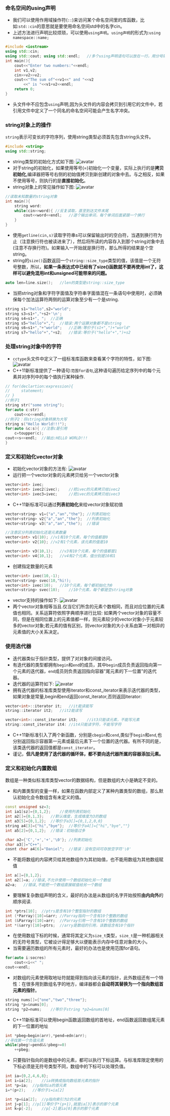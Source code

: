 ### 命名空间的using声明
- 我们可以使用作用域操作符(`::`)来访问某个命名空间里的库函数，比如:`std::cin`的意思就是要使用命名空间std中的名字cin。
- 上述方法进行声明比较烦琐，可以使用`using声明`。`using声明`的形式为:`using namespace::name;`
```c++
#include <iostream>
using std::cin;
using std::cout; using std::endl;   //多个using声明语句可以放在一行，用分号隔开
int main(){
    cout<<"Enter two numbers:"<<endl;
    int v1,v2;
    cin>>v2>>v2;
    cout<<"The sum of"<<v1<<" and "<<v2
        <<" is "<<v1+v2<<endl;
    return 0;
}
```
- 头文件中不应包含`using`声明,因为头文件的内容会拷贝到引用它的文件中，若引用文件中定义了一个同名的命名空间可能会产生名字冲突。

### string对象上的操作
`string`表示可变长的字符序列，使用string类型必须首先包含string头文件。
```c++
#include <string>
using std::string;
```
- string类型的初始化方式如下图:
![avatar](/image/c++基础_字符串string_图1.jpg)
- 对于string的初始化，如果使用等号(=)初始化一个变量，实际上执行的是**拷贝初始化**,编译器把等号右侧的初始值拷贝到新创建的对象中去。与之相反，如果不使用等号，则执行的是**直接初始化**。
- string对象上的常见操作如下图:
![avatar](../image/c++基础_字符串string_图2.jpg)
```c++
//读取未知数量的string对象
int main(){
    string word:
    while(cin>>word){ //反复读取，直至到达文件末尾
        cout<<word<<endl;   //逐个输出单词，每个单词后面紧跟一个换行
    }
}
```
- 使用`getline(cin,s)`读取字符串s可以保留输出时的空白符，当遇到换行符为止（注意换行符也被读进来了），然后将所读的内容存入到那个string对象中去(注意不存换行符)。如果输入一开始就是换行符，那么所得的结果是个空string。
- string的`size()`函数返回一个`string::size_type`类型的值，该值是一个无符号整数，所以，**如果一条表达式中已经有了size()函数就不要再使用int了，这样可以避免混用int和unsigned可能带来的问题。**
```c++
auto len=line.size();   //len的类型是string::size_type
```
- 当把string对象和字符字面值及字符串字面值混在一条语句中使用时，必须确保每个加法运算符两侧的运算对象至少有一个是string.
```c++
string s1="hello",s2="world";
string s3=s1+","+s2+'\n';
string s4=s1+", ";  //正确
string s5="hello"+",";  //错误:两个运算对象都不是string
string s6=s1+","+"world";   //正确:等价于(s1+",")+"world"
string s7="hello"+","+s2;   //错误:等价于("hello"+",")+s2
```
### 处理string对象中的字符

- `cctype`头文件中定义了一组标准库函数来查看某个字符的特性，如下图:
![avatar](../image/c++基础_字符串string_图3.jpg)
- C++11新标准提供了一种语句:`范围for语句`,这种语句遍历给定序列中的每个元素并对序列中的每个值执行某种操作.
```c++
// for(declartion:expression){
//     statement;
// }
//例子1
string str("some string");
for(auto c:str)
    cout<<c<<endl;
//例子2：将string对象转换为大写
string s("Hello World!!!");
for(auto &c:s){ //注意c是引用
    c=toupper(c);
cout<<s<<endl;  //输出:HELLO WORLD!!!
}
```

### 定义和初始化vector对象
- 初始化vector对象的方法有:
![avatar](../image/c++基础_vector_图1.jpg)
- 运行把一个vector对象的元素拷贝给另一个vector对象
```c++
vector<int> ivec;
vector<int> ivec2(ivec);    //把ivec的元素拷贝给ivec2
vector<int> ivec3=ivec;     //把ivec的元素拷贝给ivec3
```
- C++11新标准可以通过**列表初始化**来给vector对象赋初值
```c++
vector<string> v1={"a","an","the"}; //列表初始化
vector<string> v2{"a","an","the"};  //列表初始化
vector<string> v3("a","an","the");  //错误

//注意区分列表初始化还是元素数量
vector<int> v1(10); //v1有10个元素，每个的值都是0
vector<int> v2{10}; //v2有1个元素，该元素的值是10

vector<int> v3(10,1);   //v3有10个元素，每个的值都是1
vector<int> v4{10,1};   //v4有2个元素，值分别是10和1
```
- 创建指定数量的元素
```c++
vector<int> ivec(10,-1);
vector<string> svec(10,"hi!);
vector<int> ivec(10);   //10个元素，每个都初始化为0
vector<string> svec(10);    //10个元素，每个都是空string对象
```
- vector支持的操作如下:
![avatar](../image/c++基础_vector_图2.jpg)
- 两个vector对象相等当且.仅当它们所含的元素个数相同，而且对应位置的元素值也相同。关系运算符依照字典顺序进行比较: 如果两个vector对象的容量不同，但是在相同位置上的元素值都一样，则元素较少的vector对象小于元素较多的vector对象;若元素的值有区别，则vector对象的大小关系由第一对相异的元素值的大小关系决定。

### 使用迭代器
- 迭代器类似于指针类型，提供了对对象的间接访问。
- 有迭代器的类型都拥有`begin`和`end`的成员，其中`begin`成员负责返回指向第一个元素的迭代器，`end`成员则负责返回指向容器"尾元素的下一位置"的迭代器。
- 迭代器的运算符如下:
![avatar](../image/c++基础_迭代器_图1.jpg)
- 拥有迭代器的标准库类型使用iterator和const_iterator来表示迭代器的类型，如果对象是常量,begin和end返回const_iterator,否则返回iterator:
```c++
vector<int>::iterator it;   //it能读能写
string::iterator it2;   //it2能读写

vector<int>::const_iterator it3;    //it3只能读元素，不能写元素
string::const_iterator it4: //it4只能读字符，不能写字符
```
- C++11新标准引入了两个新函数，分别是`cbegin`和`cend`,类似于`begin`和`end`,也分别返回指示容器第一元素或最后元素下一个位置的迭代器。有所不同的是，该类迭代器的返回值都是`const_iterator`。
- 谨记，**但凡是使用了迭代器的循环体，都不要向迭代器所属的容器添加元素。**

### 定义和初始化内置数组

数组是一种类似标准库类型vector的数据结构，但是数组的大小是确定不变的。

- 和内置类型的变量一样，如果在函数内部定义了某种内置类型的数组，那么默认初始化会令数组含有未定义的值。
```c++
const unsigned sz=3;
int ia1[sz]={0,1,2};    //使用列表初始化
int a2[]={0,1,3};   //默认维度，生成维度为3的数组
int a3[5]={0,1,2};  //等价于a3[]={0,1,2,0,0}
string a4[3]={"hi","bye"};  //等价于a4[]={"hi","bye",""}
int a5[2]={0,1,2};  //错误：初始值过多

char a2={'C','+','+','\0'}; //列表初始化
char a3[]="C++";
cosnt char a4[6]="Daniel";  //错误：没有空间可存放空字符'\0'
```
- 不能将数组的内容拷贝给其他数组作为其初始值，也不能用数组为其他数组赋值
```c++
int a[]={0,1,2};
int a2[]=a; //错误,不允许使用一个数组初始化另一个数组
a2=a;   //错误,不能把一个数组直接赋值给另一个数组
```
- 要理解复杂数组声明的含义，最好的办法是从数组的名字开始按照**由内向外**的顺序阅读.
```c++
int *ptrs[10];  //ptrs是含有10个整型指针的数组
int (*Parray)[10]=&arr; //Parray指向一个含有10个整数的数组
int (&Parray)[10]=arr;  //Parray引用一个含有10个整数的数组
int *(&arry)[10]=ptrs;  //arry是数组的引用，该数组含有10个指针
```
- 在使用数组下标的时候，通常将其定义为`size_t`类型，`size_t`是一种机器相关的无符号类型，它被设计得足够大以便能表示内存中任意对象的大小。
- 当需要遍历数组的所有元素时，最好的办法也是使用范围for语句。
```c++
for(auto i:socres)
    cout<<i<<" ";
cout<<endl;
```
- 对数组的元素使用取地址符就能得到指向该元素的指针，此外数组还有一个特性：在很多用到数组名字的地方，编译器都会**自动将其替换为一个指向数组首元素的指针**。
```c++
string nums[]={"one","two","three"};
string *p=&nums[0];
string *p2=nums;    //等价于string *p2=&nums[0]
```
- C++11新标准可以使用begin函数返回数组的首地址，end函数返回数组尾元素的下一位置的地址
```c++
int *pbeg=begin(arr),*pend=edn(arr);
//寻找第一个负值元素
while(pbeg!=pend&&!pbeg>=0)
    ++pbeg;
```
- 只要指针指向的是数组中的元素，都可以执行下标运算。与标准库限定使用的下标必须是无符号类型不同，数组中的下标可以处理负值。
```c++
int ia={0,2,4,6,8};
int i=ia[2];    //ia转换成指向数组首元素的指针
int *p=ia;  //p指向ia的首元素
i=*(p+2);   //等价于i=ia[2]

int *p=&ia[2];  //p指向索引为2的元素
int j=p[1]; //p[1]等价于*(p+1),就是ia[3]表示的那个元素
int k=p[-2];    //p[-2]是ia[0]表示的那个元素
```

### 